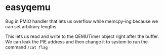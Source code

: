 easyqemu
========

Bug in PMIO handler that lets us overflow while memcpy-ing because we can set arbitrary lengths.

This lets us read and write to the QEMUTimer object right after the buffer. We can leak the PIE address and then change it to system to run the command `/cat flag`
